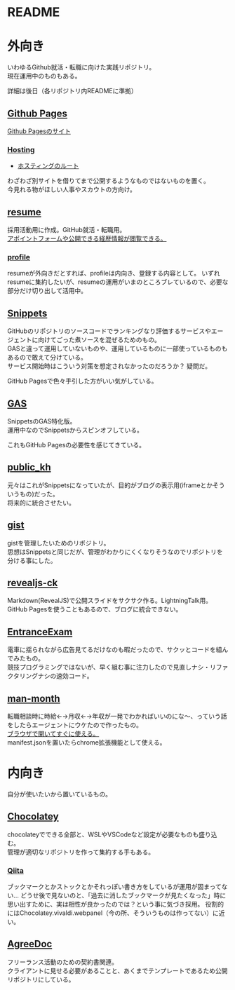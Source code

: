 # README

# 外向き
いわゆるGithub就活・転職に向けた実践リポジトリ。<br>
現在運用中のものもある。

詳細は後日（各リポジトリ内READMEに準拠）

## [Github Pages](https://github.com/shimajima-eiji/shimajima-eiji.github.io)
[Github Pagesのサイト](https://shimajima-eiji.github.io)

### [Hosting](https://github.com/shimajima-eiji/Hosting)
- [ホスティングのルート](https://shimajima-eiji.github.io/Hosting/)

わざわざ別サイトを借りてまで公開するようなものではないものを置く。
<br>今見れる物がほしい人事やスカウトの方向け。

## [resume](https://github.com/shimajima-eiji/resume)
採用活動用に作成。GitHub就活・転職用。<br>
[アポイントフォームや公開できる経歴情報が閲覧できる。](https://shimajima-eiji.github.io/resume/)

### [profile](https://github.com/shimajima-eiji/profile)
resumeが外向きだとすれば、profileは内向き、登録する内容として。
いずれresumeに集約したいが、resumeの運用がいまのところブレているので、必要な部分だけ切り出して活用中。

## [Snippets](https://github.com/shimajima-eiji/Snippets)
GitHubのリポジトリのソースコードでランキングなり評価するサービスやエージェントに向けてごった煮ソースを混ぜるためのもの。<br>
GASと違って運用していないものや、運用しているものに一部使っているものもあるので敢えて分けている。<br>
サービス開始時はこういう対策を想定されなかったのだろうか？ 疑問だ。

GitHub Pagesで色々手引した方がいい気がしている。

## [GAS](https://github.com/shimajima-eiji/GAS)
SnippetsのGAS特化版。<br>
運用中なのでSnippetsからスピンオフしている。<br>

これもGitHub Pagesの必要性を感じてきている。

## [public_kh](https://github.com/shimajima-eiji/public_kh)
元々はこれがSnippetsになっていたが、目的がブログの表示用(iframeとかそういうもの)だった。<br>
将来的に統合させたい。

## [gist](https://github.com/shimajima-eiji/gist)
gistを管理したいためのリポジトリ。<br>
思想はSnippetsと同じだが、管理がわかりにくくなりそうなのでリポジトリを分ける事にした。

## [revealjs-ck](https://github.com/shimajima-eiji/revealjs-ck)
Markdown(RevealJS)で公開スライドをサクサク作る。LightningTalk用。<br>
GitHub Pagesを使うこともあるので、ブログに統合できない。

## [EntranceExam](https://github.com/shimajima-eiji/EntranceExam)
電車に揺られながら広告見てるだけなのも暇だったので、サクッとコードを組んでみたもの。<br>
競技プログラミングではないが、早く組む事に注力したので見直しナシ・リファクタリングナシの速効コード。

## [man-month](https://github.com/shimajima-eiji/man-month)
転職相談時に時給←→月収←→年収が一発でわかればいいのにな～、っていう話をしたらエージェントにウケたので作ったもの。<br>
[ブラウザで開いてすぐに使える。](https://shimajima-eiji.github.io/man-month/)<br>
manifest.jsonを置いたらchrome拡張機能として使える。

# 内向き
自分が使いたいから置いているもの。

## [Chocolatey](https://github.com/shimajima-eiji/Chocolatey)
chocolateyでできる全部と、WSLやVSCodeなど設定が必要なものも盛り込む。<br>
管理が適切なリポジトリを作って集約する手もある。

### [Qiita](https://github.com/shimajima-eiji/Qiita)
ブックマークとかストックとかそれっぽい書き方をしているが運用が固まってない…
どうせ後で見ないのと、「過去に消したブックマークが見たくなった」時に思い出すために、実は相性が良かったのでは？という事に気づき採用。
役割的にはChocolatey.vivaldi.webpanel（今の所、そういうものは作ってない）に近い。

## [AgreeDoc](https://github.com/shimajima-eiji/AgreeDoc)
フリーランス活動のための契約書関連。<br>
クライアントに見せる必要があることと、あくまでテンプレートであるため公開リポジトリにしている。

